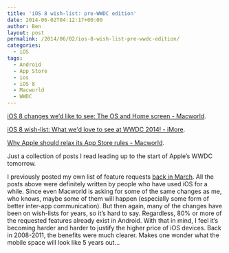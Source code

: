 ```yaml
---
title: 'iOS 8 wish-list: pre-WWDC edition'
date: 2014-06-02T04:12:17+00:00
author: Ben
layout: post
permalink: /2014/06/02/ios-8-wish-list-pre-wwdc-edition/
categories:
  - iOS
tags:
  - Android
  - App Store
  - ios
  - iOS 8
  - Macworld
  - WWDC
---
```

[iOS 8 changes we’d like to see: The OS and Home screen - Macworld](http://www.macworld.com/article/2241994/ios-8-changes-we-d-like-to-see-the-os-and-home-screen.html).

[iOS 8 wish-list: What we'd love to see at WWDC 2014! - iMore](http://www.imore.com/ios-8-wish-list-what-wed-love-see-wwdc-2014).

[Why Apple should relax its App Store rules - Macworld](http://www.macworld.com/article/2066217/why-apple-should-relax-its-app-store-rules.html).

Just a collection of posts I read leading up to the start of Apple&#8217;s WWDC tomorrow.

I previously posted my own list of feature requests [back in March](http://www.benjaminoakes.com/2014/03/16/new-features-in-ios-8/). All the posts above were definitely written by people who have used iOS for a while. Since even Macworld is asking for some of the same changes as me, who knows, maybe some of them will happen (especially some form of better inter-app communication). But then again, many of the changes have been on wish-lists for years, so it&#8217;s hard to say. Regardless, 80% or more of the requested features already exist in Android. With that in mind, I feel it&#8217;s becoming harder and harder to justify the higher price of iOS devices. Back in 2008-2011, the benefits were much clearer. Makes one wonder what the mobile space will look like 5 years out...
